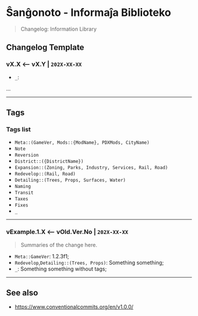 Ŝanĝonoto - Informaĵa Biblioteko
===============================================================================

> Changelog: Information Library

Changelog Template
-------------------------------------------------------------------------------

### vX.X <-- vX.Y | `202X-XX-XX`

> 

- `_`: 

...

-------------------------------------------------------------------------------

Tags
-------------------------------------------------------------------------------

### Tags list

- `Meta::(GameVer, Mods::{ModName}, PDXMods, CityName)`
- `Note`
- `Reversion`
- `District::({DistrictName})`
- `Expansion::(Zoning, Parks, Industry, Services, Rail, Road)`
- `Redevelop::(Rail, Road)`
- `Detailing::(Trees, Props, Surfaces, Water)`
- `Naming`
- `Transit`
- `Taxes`
- `Fixes`
- `_`

-------------------------------------------------------------------------------

### vExample.1.X <-- vOld.Ver.No | `202X-XX-XX`

> Summaries of the change here.

- `Meta::GameVer`: 1.2.3f1;
- `Redevelop`,`Detailing::(Trees, Props)`: Something something;
- `_`: Something something without tags;

-------------------------------------------------------------------------------

See also
-------------------------------------------------------------------------------

- <https://www.conventionalcommits.org/en/v1.0.0/>
